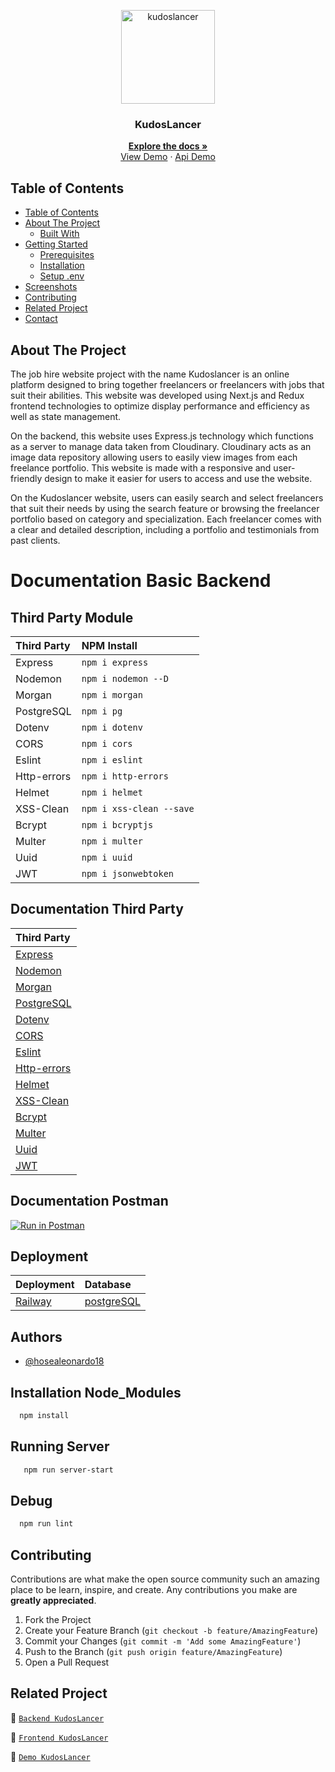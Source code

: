 <p align="center">
<div align="center">
  <img height="150" src="https://res.cloudinary.com/dklpoff31/image/upload/v1682587746/Logo_kudoslancer_sh22wb.png" alt="kudoslancer" border="0" crossorigin="anonymous"/>
</div>
  <h3 align="center">KudosLancer</h3>
  <p align="center">
    <a href="https://github.com/hosealeonardo18/kudoslancer_fe_nextjs"><strong>Explore the docs »</strong></a>
    <br />
    <a href="https://kudoslancer.vercel.app/">View Demo</a>
    ·
    <a href="https://kudoslancerrestapi.up.railway.app/">Api Demo</a>
  </p>
</p>

<!-- TABLE OF CONTENTS -->

## Table of Contents

- [Table of Contents](#table-of-contents)
- [About The Project](#about-the-project)
  - [Built With](#built-with)
- [Getting Started](#getting-started)
  - [Prerequisites](#prerequisites)
  - [Installation](#installation)
  - [Setup .env](#setup-env)
- [Screenshots](#screenshots)
- [Contributing](#contributing)
- [Related Project](#related-project)
- [Contact](#contact)

<!-- ABOUT THE PROJECT -->

## About The Project

The job hire website project with the name Kudoslancer is an online platform designed to bring together freelancers or freelancers with jobs that suit their abilities. This website was developed using Next.js and Redux frontend technologies to optimize display performance and efficiency as well as state management.

On the backend, this website uses Express.js technology which functions as a server to manage data taken from Cloudinary. Cloudinary acts as an image data repository allowing users to easily view images from each freelance portfolio. This website is made with a responsive and user-friendly design to make it easier for users to access and use the website.

On the Kudoslancer website, users can easily search and select freelancers that suit their needs by using the search feature or browsing the freelancer portfolio based on category and specialization. Each freelancer comes with a clear and detailed description, including a portfolio and testimonials from past clients.

# Documentation Basic Backend

## Third Party Module

| Third Party | NPM Install              |
| :---------- | :----------------------- |
| Express     | `npm i express`          |
| Nodemon     | `npm i nodemon --D`      |
| Morgan      | `npm i morgan`           |
| PostgreSQL  | `npm i pg`               |
| Dotenv      | `npm i dotenv`           |
| CORS        | `npm i cors`             |
| Eslint      | `npm i eslint`           |
| Http-errors | `npm i http-errors`      |
| Helmet      | `npm i helmet`           |
| XSS-Clean   | `npm i xss-clean --save` |
| Bcrypt      | `npm i bcryptjs`         |
| Multer      | `npm i multer`           |
| Uuid        | `npm i uuid`             |
| JWT         | `npm i jsonwebtoken`     |

## Documentation Third Party

| Third Party                                                        |
| :----------------------------------------------------------------- |
| [Express](https://expressjs.com/)                                  |
| [Nodemon](https://www.npmjs.com/package/nodemon)                   |
| [Morgan](https://www.npmjs.com/package/morgan)                     |
| [PostgreSQL](https://www.postgresql.org/)                          |
| [Dotenv](https://www.npmjs.com/package/dotenv)                     |
| [CORS](https://www.npmjs.com/package/cors)                         |
| [Eslint](https://www.npmjs.com/package/eslint)                     |
| [Http-errors](https://www.npmjs.com/package/http-errors)           |
| [Helmet](https://www.npmjs.com/package/helmet)                     |
| [XSS-Clean](https://www.npmjs.com/package/xss-clean)               |
| [Bcrypt](https://www.npmjs.com/package/bcryptjs?activeTab=readme)  |
| [Multer](https://www.npmjs.com/package/multer)                     |
| [Uuid](https://www.npmjs.com/package/uuid)                         |
| [JWT](https://www.npmjs.com/package/jsonwebtoken?activeTab=readme) |

## Documentation Postman

[![Run in Postman](https://run.pstmn.io/button.svg)](https://app.getpostman.com/run-collection/24895506-35c09b99-b4ae-4088-8f7d-4236896450ae?action=collection%2Ffork&collection-url=entityId%3D24895506-35c09b99-b4ae-4088-8f7d-4236896450ae%26entityType%3Dcollection%26workspaceId%3D9b87db24-8902-434d-9479-61d362ef7604)

## Deployment

| Deployment                       | Database                                    |
| :------------------------------- | :------------------------------------------ |
| [Railway](https://railway.app/)  | [postgreSQL](https://www.postgresql.org/)   |


## Authors

- [@hosealeonardo18](https://github.com/hosealeonardo18)

## Installation Node_Modules

```bash
  npm install
```

## Running Server

```bash
   npm run server-start
```

## Debug

```bash
  npm run lint
```

## Contributing

Contributions are what make the open source community such an amazing place to be learn, inspire, and create. Any contributions you make are **greatly appreciated**.

1. Fork the Project
2. Create your Feature Branch (`git checkout -b feature/AmazingFeature`)
3. Commit your Changes (`git commit -m 'Add some AmazingFeature'`)
4. Push to the Branch (`git push origin feature/AmazingFeature`)
5. Open a Pull Request

## Related Project

:rocket: [`Backend KudosLancer`](https://github.com/hosealeonardo18/kudoslancer_restapi)

:rocket: [`Frontend KudosLancer`](https://github.com/hosealeonardo18/kudoslancer_fe_nextjs)

:rocket: [`Demo KudosLancer`](https://kudoslancer.vercel.app/)
